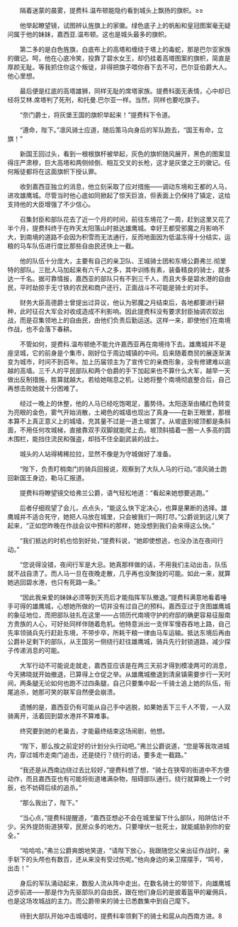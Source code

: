 　　隔着迷蒙的晨雾，提费科.温布顿能隐约看到城头上飘扬的旗帜。≥≥

　　他举起瞭望镜，试图辨认旌旗上的家徽。绿色底子上的帆船和皇冠图案毫无疑问属于他的妹妹，嘉西亚.温布顿。这也是城头最多的旗帜。

　　第二多的是白色旌旗，白底布上的高塔和缠绕于塔上的毒蛇，那是巴尔亚家族的徽记。呵，他在心底冷笑，投靠了碧水女王，却仍挂着高塔图案的旗帜，简直是厚颜无耻。等我抓住你这个叛徒，非得把旗子喂你吞下去不可，巴尔亚伯爵大人。他心里想。

　　最后便是红底的高塔雄狮，同样无耻的席塔家族。提费科面无表情，心中却已经将艾林.席塔判了死刑，和托曼.巴尔亚一样。当然，同样也要吃旗子。

　　“奈门爵士，将灰堡王国的旗帜举起来！”提费科下令道。

　　“遵命，陛下。”凛风骑士应道，随后策马向身后的军队跑去，“国王有命，立旗！”

　　新国王回过头，看到一根根旗杆被举起，灰色的旗帜随风展开，黑色的图案显得庄严肃穆，巨大高塔和两侧倾倒、相互交叉的长枪，这才是灰堡之王的徽记。任何叛徒都将在这面旗帜下授认罪。

　　收到嘉西亚独立的消息，他立刻采取了应对措施——调动东境和王都的人马，进攻雄鹰城。尽管当时他心底如同掀起了惊天巨浪，但表面上仍保持了镇定，这给支持他的大臣增强了不少信心。

　　召集封臣和部队花去了近一个月的时间，前往东境花了一周，赶到这里又花了半个月，提费科终于在昨天太阳落山时抵达雄鹰城。幸好王都受邪魔之月影响不大，到南境的道路不会因为积雪而无法通行，反而地面因为低温冻得十分结实，运粮的马车队伍进行度比那些自由民还快上一截。

　　他的队伍十分庞大，主要有自己的亲卫队、王城骑士团和东境公爵弗兰.彻里特的部队。三批人马加起来有六千人之多，其中训练有素，装备精良的骑士，就多达一千名。据可靠情报，嘉西亚的部队只有不到三千人，而且大多是碧水港的自由民，平时劫掠手无寸铁的农民和商户还行，正面战斗不可能是骑士的对手。

　　财务大臣高德爵士曾提出过异议，他认为邪魔之月结束后，各地都要进行耕种，此时征召大军会对收成造成不利影响。因此提费科没有要求封臣抽调农奴出战，而是召集领地上的自由民，由他们负责后勤运送。这样一来，即使他们在南境作战，也不会落下春耕。

　　不管如何，提费科.温布顿绝不能允许嘉西亚再在南境待下去。雄鹰城并不是座坚城，它的前身是个集市，刚好位于周边城镇的中间。后来随着商贸的展逐渐演变为城市，时间不到百年。加上历届领主为了宣传它的亲商形象，没有修建难以逾越的高墙。三千人的平民部队和两个伯爵的手下加起来也不算什么大军，越早一天做出反制措施，胜算就越大。若给她喘息之机，让她将整个南境彻底整合后，自己再想击败她就十分困难了。

　　经过一晚上的休整，他的人马已经吃饱喝足，蓄势待。太阳逐渐由橘红色转变为亮眼的金色，雾气开始消散，土褐色的城墙也现出了真身——在新王眼里，那根本算不上真正意义上的城墙，充其量不过是一道土坡罢了。从坡底到坡顶都是条斜面，不用任何攻城梯，直接靠双手双脚就能爬上去。坡顶斜插着一圈一人多高的圆木围栏，能挡住流民和强盗，却挡不住全副武装的战士。

　　城头的人站得稀稀拉拉，显然不像是为守城做好了准备。

　　“陛下，负责盯梢南门的骑兵回报说，观察到了大队人马的行动。”凛风骑士跑回新国王身边，勒马汇报道。

　　提费科将瞭望镜交给弗兰公爵，语气轻松地道：“看起来她想要逃跑。”

　　后者仔细观望了会儿，点点头，“能这么快下定决心，也算是果断的选择。雄鹰城并不适合死守，她把人马放在城里，只会被我们一网打尽。”公爵说到这儿笑了起来，“正如您昨晚在作战会议中预料的那样，她没想到我们会来得这么快。”

　　“我们抵达的时机也恰到好处，”提费科说，“她即使想逃，也没办法在夜间行动。”

　　“您说得没错，夜间行军是大忌。她真那样做的话，不用我们主动出击，队伍就不战自溃了。而人马一旦在夜晚走散，几乎再也没聚拢的可能。如此一来，就算她逃回碧水港，也只有死路一条。”

　　“因此我亲爱的妹妹必须等到天亮后才能指挥军队撤退。”提费科满意地看着唾手可得的雄鹰城，心想她所做的一切并没有过自己的预料。嘉西亚过于贪图雄鹰城的象征地位，而把部队驻扎在这里——占领历代南境守护的府邸的确更容易征服南方贵族的人心，可好处同样伴随着危机。他特意派出一支佯军慢吞吞地上路，自己先率领骑兵先行赶赴东境，不带步卒，所耗干粮一律由马车运输。抵达东境后再由公爵补足剩下的部队，从王国另一侧绕行赶往雄鹰城，骑兵先行封锁道路，减少探子传递消息的可能。

　　大军行动不可能说走就走，嘉西亚应该是在两三天前才得到模凌两可的消息，今天拂晓就开始撤退，已算得上仓促之举。从雄鹰城撤退到清泉镇需要步行一天时间，两条腿无论如何也跑不过四条腿，自己只要集中起一千骑士追上她的队伍，衔尾追杀，她那可笑的联军自然便会崩溃。

　　遗憾的是，嘉西亚仍有可能从自己手中逃脱，如果她丢下三千人不管，一人双骑离开，活着回到碧水港并不算难事。

　　终究要到她的老巢去，才能最终结束这场闹剧，他想。

　　“陛下，那么按之前定好的计划分头行动吧。”弗兰公爵说道，“您是等我攻进城内，穿过城市走南门追击，还是绕行？绕行的话，要多走一截路。”

　　“我还是从西南边绕过去比较好，”提费科想了想，“骑士在狭窄的街道中不方便动作，而且嘉西亚也有可能将街道堵满杂物，阻碍部队通行。绕行就算晚上一个时辰，也不妨碍后续的追杀。”

　　“那么我出了，陛下。”

　　“当心点，”提费科提醒道，“嘉西亚想必不会在城里留下什么部队，陷阱估计不少。另外提防街道狭窄，民房众多的地方。只要埋伏一批死士，就能威胁到你的安全。”

　　“哈哈哈，”弗兰公爵爽朗地笑道，“请陛下放心，我跟随您父亲出征作战时，亲手斩下的头颅也有数百，还从来没有受过伤呢。”他向身边的亲卫摆摆手，“鸣号，出击！”

　　身后的军队涌动起来，数股人流从阵中走出，在数名骑士的带领下，向雄鹰城迈步前进——那是作为先驱部队的自由民，跟在他们身后的是披着盔甲的雇佣兵，也是这场攻城战的主力。而公爵带来的骑士已悉数集中到自己麾下。

　　待到大部队开始冲击城墙时，提费科率领剩下的骑士和扈从向西南方进。8

　　
